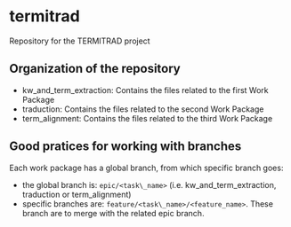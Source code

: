 # termitrad
Repository for the TERMITRAD project

## Organization of the repository
- kw\_and\_term\_extraction: Contains the files related to the first Work Package
- traduction: Contains the files related to the second Work Package
- term\_alignment: Contains the files related to the third Work Package

## Good pratices for working with branches
Each work package has a global branch, from which specific branch goes:
- the global branch is: `epic/<task\_name>` (i.e. kw\_and\_term\_extraction, traduction or term\_alignment)
- specific branches are: `feature/<task\_name>/<feature_name>`. These branch are to merge with the related epic branch.
